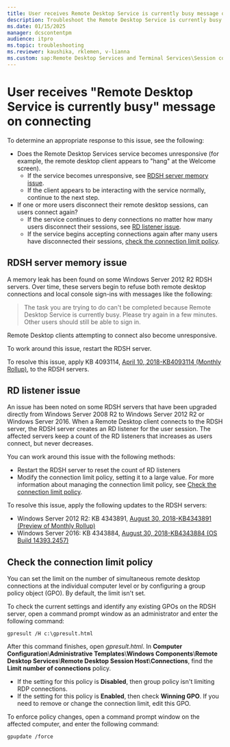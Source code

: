 ```yaml
---
title: User receives Remote Desktop Service is currently busy message on connecting
description: Troubleshoot the Remote Desktop Service is currently busy error when users start a remote desktop connection.
ms.date: 01/15/2025
manager: dcscontentpm
audience: itpro
ms.topic: troubleshooting
ms.reviewer: kaushika, rklemen, v-lianna
ms.custom: sap:Remote Desktop Services and Terminal Services\Session connectivity, csstroubleshoot
---
```


# User receives "Remote Desktop Service is currently busy" message on connecting

To determine an appropriate response to this issue, see the following:

- Does the Remote Desktop Services service becomes unresponsive (for example, the remote desktop client appears to "hang" at the Welcome screen).  
  - If the service becomes unresponsive, see [RDSH server memory issue](#rdsh-server-memory-issue).
  - If the client appears to be interacting with the service normally, continue to the next step.
- If one or more users disconnect their remote desktop sessions, can users connect again?  
  - If the service continues to deny connections no matter how many users disconnect their sessions, see [RD listener issue](#rd-listener-issue).
  - If the service begins accepting connections again after many users have disconnected their sessions, [check the connection limit policy](#check-the-connection-limit-policy).

## RDSH server memory issue

A memory leak has been found on some Windows Server 2012 R2 RDSH servers. Over time, these servers begin to refuse both remote desktop connections and local console sign-ins with messages like the following:

> The task you are trying to do can't be completed because Remote Desktop Service is currently busy. Please try again in a few minutes. Other users should still be able to sign in.

Remote Desktop clients attempting to connect also become unresponsive.

To work around this issue, restart the RDSH server.

To resolve this issue, apply KB 4093114, [April 10, 2018-KB4093114 (Monthly Rollup)](https://support.microsoft.com/help/4093114/), to the RDSH servers.

## RD listener issue

An issue has been noted on some RDSH servers that have been upgraded directly from Windows Server 2008 R2 to Windows Server 2012 R2 or Windows Server 2016. When a Remote Desktop client connects to the RDSH server, the RDSH server creates an RD listener for the user session. The affected servers keep a count of the RD listeners that increases as users connect, but never decreases.

You can work around this issue with the following methods:

- Restart the RDSH server to reset the count of RD listeners
- Modify the connection limit policy, setting it to a large value. For more information about managing the connection limit policy, see [Check the connection limit policy](#check-the-connection-limit-policy).

To resolve this issue, apply the following updates to the RDSH servers:

- Windows Server 2012 R2: KB 4343891, [August 30, 2018-KB4343891 (Preview of Monthly Rollup)](https://support.microsoft.com/help/4343891/windows-81-update-kb4343891)
- Windows Server 2016: KB 4343884, [August 30, 2018-KB4343884 (OS Build 14393.2457)](https://support.microsoft.com/help/4343884/windows-10-update-kb4343884)

## Check the connection limit policy

You can set the limit on the number of simultaneous remote desktop connections at the individual computer level or by configuring a group policy object (GPO). By default, the limit isn't set.

To check the current settings and identify any existing GPOs on the RDSH server, open a command prompt window as an administrator and enter the following command:
  
```console
gpresult /H c:\gpresult.html
```

After this command finishes, open *gpresult.html*. In **Computer Configuration**\\**Administrative Templates**\\**Windows Components**\\**Remote Desktop Services**\\**Remote Desktop Session Host**\\**Connections**, find the **Limit number of connections** policy.

- If the setting for this policy is **Disabled**, then group policy isn't limiting RDP connections.
- If the setting for this policy is **Enabled**, then check **Winning GPO**. If you need to remove or change the connection limit, edit this GPO.

To enforce policy changes, open a command prompt window on the affected computer, and enter the following command:
  
```console
gpupdate /force
```

